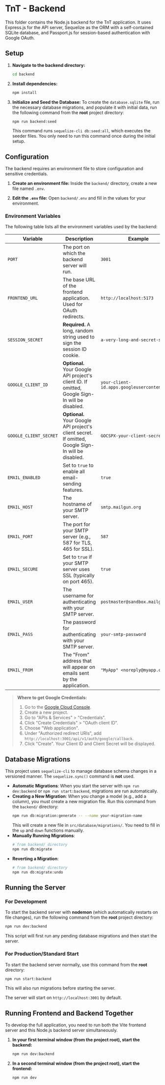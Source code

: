 # TnT - Backend

This folder contains the Node.js backend for the TnT application. It uses Express.js for the API server, Sequelize as the ORM with a self-contained SQLite database, and Passport.js for session-based authentication with Google OAuth.

## Setup

1.  **Navigate to the backend directory:**
    ```sh
    cd backend
    ```

2.  **Install dependencies:**
    ```sh
    npm install
    ```

3.  **Initialize and Seed the Database:**
    To create the `database.sqlite` file, run the necessary database migrations, and populate it with initial data, run the following command from the **root** project directory:
    ```sh
    npm run backend:seed
    ```
    This command runs `sequelize-cli db:seed:all`, which executes the seeder files. You only need to run this command once during the initial setup.

## Configuration

The backend requires an environment file to store configuration and sensitive credentials.

1.  **Create an environment file:**
    Inside the `backend/` directory, create a new file named `.env`.

2.  **Edit the `.env` file:**
    Open `backend/.env` and fill in the values for your environment.

### Environment Variables

The following table lists all the environment variables used by the backend:

| Variable                | Description                                                                                             | Example                               |
| ----------------------- | ------------------------------------------------------------------------------------------------------- | ------------------------------------- |
| `PORT`                  | The port on which the backend server will run.                                                          | `3001`                                |
| `FRONTEND_URL`          | The base URL of the frontend application. Used for OAuth redirects.                                     | `http://localhost:5173`               |
| `SESSION_SECRET`        | **Required.** A long, random string used to sign the session ID cookie.                                 | `a-very-long-and-secret-string`       |
| `GOOGLE_CLIENT_ID`      | **Optional.** Your Google API project's client ID. If omitted, Google Sign-In will be disabled.          | `your-client-id.apps.googleusercontent.com` |
| `GOOGLE_CLIENT_SECRET`  | **Optional.** Your Google API project's client secret. If omitted, Google Sign-In will be disabled.      | `GOCSPX-your-client-secret`           |
| `EMAIL_ENABLED`         | Set to `true` to enable all email-sending features.                                                     | `true`                                |
| `EMAIL_HOST`            | The hostname of your SMTP server.                                                                       | `smtp.mailgun.org`                    |
| `EMAIL_PORT`            | The port for your SMTP server (e.g., 587 for TLS, 465 for SSL).                                         | `587`                                 |
| `EMAIL_SECURE`          | Set to `true` if your SMTP server uses SSL (typically on port 465).                                       | `true`                                |
| `EMAIL_USER`            | The username for authenticating with your SMTP server.                                                  | `postmaster@sandbox.mailgun.org`      |
| `EMAIL_PASS`            | The password for authenticating with your SMTP server.                                                  | `your-smtp-password`                  |
| `EMAIL_FROM`            | The "From" address that will appear on emails sent by the application.                                  | `"MyApp" <noreply@myapp.com>`         |

> **Where to get Google Credentials:**
> 1. Go to the [Google Cloud Console](https://console.cloud.google.com/).
> 2. Create a new project.
> 3. Go to "APIs & Services" > "Credentials".
> 4. Click "Create Credentials" > "OAuth client ID".
> 5. Choose "Web application".
> 6. Under "Authorized redirect URIs", add `http://localhost:3001/api/v1/auth/google/callback`.
> 7. Click "Create". Your Client ID and Client Secret will be displayed.

## Database Migrations

This project uses `sequelize-cli` to manage database schema changes in a versioned manner. The `sequelize.sync()` command is **not** used.

-   **Automatic Migrations**: When you start the server with `npm run dev:backend` or `npm run start:backend`, migrations are run automatically.
-   **Creating a New Migration**: When you change a model (e.g., add a column), you must create a new migration file. Run this command from the `backend/` directory:
    ```sh
    npm run db:migration:generate -- --name your-migration-name
    ```
    This will create a new file in `src/database/migrations/`. You need to fill in the `up` and `down` functions manually.
-   **Manually Running Migrations**:
    ```sh
    # from backend/ directory
    npm run db:migrate
    ```
-   **Reverting a Migration**:
    ```sh
    # from backend/ directory
    npm run db:migrate:undo
    ```

## Running the Server

### For Development
To start the backend server with **nodemon** (which automatically restarts on file changes), run the following command from the **root** project directory:
```sh
npm run dev:backend
```
This script will first run any pending database migrations and then start the server.

### For Production/Standard Start
To start the backend server normally, use this command from the **root** directory:
```sh
npm run start:backend
```
This will also run migrations before starting the server.

The server will start on `http://localhost:3001` by default.

## Running Frontend and Backend Together

To develop the full application, you need to run both the Vite frontend server and this Node.js backend server simultaneously.

1.  **In your first terminal window (from the project root), start the backend:**
    ```sh
    npm run dev:backend
    ```

2.  **In a second terminal window (from the project root), start the frontend:**
    ```sh
    npm run dev
    ```
